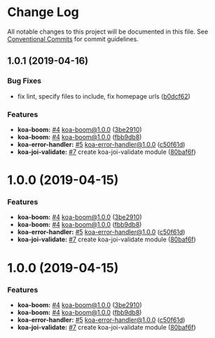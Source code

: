 # Change Log

All notable changes to this project will be documented in this file.
See [Conventional Commits](https://conventionalcommits.org) for commit guidelines.

## 1.0.1 (2019-04-16)


### Bug Fixes

* fix lint, specify files to include, fix homepage urls ([b0dcf62](https://github.com/sigfox/javascript/commit/b0dcf62))


### Features

* **koa-boom:** [#4](https://github.com/sigfox/javascript/issues/4) koa-boom@1.0.0 ([3be2910](https://github.com/sigfox/javascript/commit/3be2910))
* **koa-boom:** [#4](https://github.com/sigfox/javascript/issues/4) koa-boom@1.0.0 ([fbb9db8](https://github.com/sigfox/javascript/commit/fbb9db8))
* **koa-error-handler:** [#5](https://github.com/sigfox/javascript/issues/5) koa-error-handler@1.0.0 ([c50f61d](https://github.com/sigfox/javascript/commit/c50f61d))
* **koa-joi-validate:** [#7](https://github.com/sigfox/javascript/issues/7) create koa-joi-validate module ([80baf6f](https://github.com/sigfox/javascript/commit/80baf6f))





# 1.0.0 (2019-04-15)


### Features

* **koa-boom:** [#4](https://github.com/sigfox/javascript/issues/4) koa-boom@1.0.0 ([3be2910](https://github.com/sigfox/javascript/commit/3be2910))
* **koa-boom:** [#4](https://github.com/sigfox/javascript/issues/4) koa-boom@1.0.0 ([fbb9db8](https://github.com/sigfox/javascript/commit/fbb9db8))
* **koa-error-handler:** [#5](https://github.com/sigfox/javascript/issues/5) koa-error-handler@1.0.0 ([c50f61d](https://github.com/sigfox/javascript/commit/c50f61d))
* **koa-joi-validate:** [#7](https://github.com/sigfox/javascript/issues/7) create koa-joi-validate module ([80baf6f](https://github.com/sigfox/javascript/commit/80baf6f))





# 1.0.0 (2019-04-15)


### Features

* **koa-boom:** [#4](https://github.com/sigfox/javascript/issues/4) koa-boom@1.0.0 ([3be2910](https://github.com/sigfox/javascript/commit/3be2910))
* **koa-boom:** [#4](https://github.com/sigfox/javascript/issues/4) koa-boom@1.0.0 ([fbb9db8](https://github.com/sigfox/javascript/commit/fbb9db8))
* **koa-error-handler:** [#5](https://github.com/sigfox/javascript/issues/5) koa-error-handler@1.0.0 ([c50f61d](https://github.com/sigfox/javascript/commit/c50f61d))
* **koa-joi-validate:** [#7](https://github.com/sigfox/javascript/issues/7) create koa-joi-validate module ([80baf6f](https://github.com/sigfox/javascript/commit/80baf6f))
